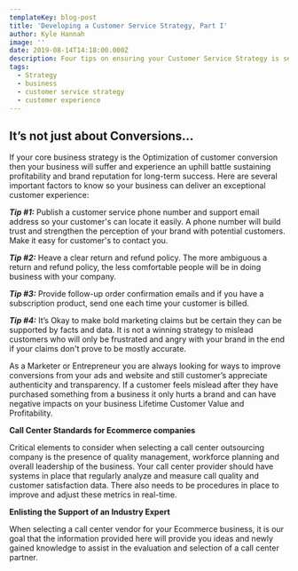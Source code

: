 ```yaml
---
templateKey: blog-post
title: 'Developing a Customer Service Strategy, Part I'
author: Kyle Hannah
image: ''
date: 2019-08-14T14:18:00.000Z
description: Four tips on ensuring your Customer Service Strategy is setup for Success
tags:
  - Strategy
  - business
  - customer service strategy
  - customer experience
---
```

## It’s not just about Conversions…

If your core business strategy is the Optimization of customer conversion then your business will suffer and experience an uphill battle sustaining profitability and brand reputation for long-term success. Here are several important factors to know so your business can deliver an exceptional customer experience:

_**Tip #1:**_ Publish a customer service phone number and support email address so your customer's can locate it easily. A phone number will build trust and strengthen the perception of your brand with potential customers. Make it easy for customer's to contact you.

_**Tip #2:**_ Heave a clear return and refund policy. The more ambiguous a return and refund policy, the less comfortable people will be in doing business with your company.

_**Tip #3:**_ Provide follow-up order confirmation emails and if you have a subscription product, send one each time your customer is billed.

_**Tip #4:**_ It’s Okay to make bold marketing claims but be certain they can be supported by facts and data. It is not a winning strategy to mislead customers who will only be frustrated and angry with your brand in the end if your claims don't prove to be mostly accurate.

As a Marketer or Entrepreneur you are always looking for ways to improve conversions from your ads and website and still customer’s appreciate authenticity and transparency. If a customer feels mislead after they have purchased something from a business it only hurts a brand and can have negative impacts on your business Lifetime Customer Value and Profitability.

**Call Center Standards for Ecommerce companies**

Critical elements to consider when selecting a call center outsourcing company is the presence of quality management, workforce planning and overall leadership of the business. Your call center provider should have systems in place that regularly analyze and measure call quality and customer satisfaction data. There also needs to be procedures in place to improve and adjust these metrics in real-time.

**Enlisting the Support of an Industry Expert**

When selecting a call center vendor for your Ecommerce business, it is our goal that the information provided here will provide you ideas and newly gained knowledge to assist in the evaluation and selection of a call center partner.
